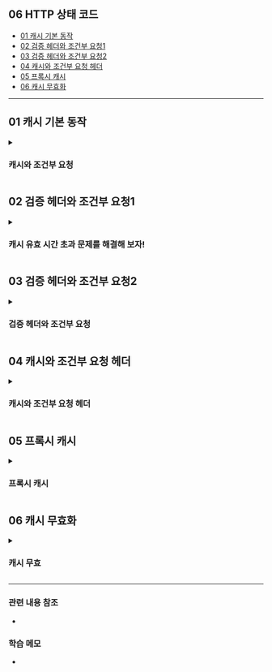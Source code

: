 ## 06 HTTP 상태 코드 ##
- [01 캐시 기본 동작](#1)
- [02 검증 헤더와 조건부 요청1](#2)
- [03 검증 헤더와 조건부 요청2](#3)
- [04 캐시와 조건부 요청 헤더](#4)
- [05 프록시 캐시](#5)
- [06 캐시 무효화](#6)

---



<a name="1"></a>
## 01 캐시 기본 동작 ##

<details>
  <summary>
    <h3> 캐시와 조건부 요청 </h3>
  </summary>

### 캐시는 어떻게 동작하는가? ###
- ```캐시가 없을 때```

![스크린샷 2022-06-06 오후 10 05 32](https://user-images.githubusercontent.com/96563289/172166705-0bafc0a3-2c21-45c9-9074-3622ffc6ef9c.png)
- "클라이언트에서 [요청1]을 하면 서버에서 응답" 하게 된다. 그러면 응답 받은 이미지를 화면에 보여주게 되는데, 캐시가 없는 경우에는 두 번째 똑같은 요청을 했을 때 똑같은 행위를 반복하게 된다.

```
<캐시가 없을 때>
- 데이터가 변경되지 않아도 계속 네트워크를 통해서 데이터를 다운로드 받아야 한다
- 인터넷 네트워크는 매우 느리고 비싸다
- 브라우저 로딩 속도가 느리다
- 느린 사용자 경험
```

- **위의 단점을 해결하기 위해 [캐시]를 적용하면 아래와 같다**
- ```캐시를 적용했을 때```

![스크린샷 2022-06-06 오후 10 12 10](https://user-images.githubusercontent.com/96563289/172167468-1526693e-81d6-4145-a046-9cf14657f802.png)

- [요청1] 때 브라우저에 캐시를 저장한다. 캐시의 유효 시간을 적어두고 "응답 결과 캐시에 저장"한다.
- [요청2] 먼저 브라우저에서 캐시를 찾는다. 60초 안에 같은 요청을 하면 네트워크를 타지 않고 동일한 응답을 내려준다

```
<캐시 적용>
- 캐시 덕분에 "캐시 가능 시간" 동안 네트워크를 사용하지 않아도 된다
- 비싼 네트워크 사용량을 줄일 수 있다
- 브라우저 로딩 속도가 매우 빠르다
- 빠른 사용자 경험
```

- **캐시 적용하고 세번째 요청을 하면 어떻게 될까?**
- ```캐시 시간 초과```
    - [요청3] "캐시 가능 시간" 후에 요청을 하면 [요청1]과 동일하게 다시 요청해야 한다.
    - 기존 캐시를 초기화 시키고 다시 60초 유효한 상태가 된다

```
<캐시 시간 초과>
- 캐시 유효 시간이 초과하면, 서버를 통해 데이터를 다시 조회하고 캐시를 갱신한다
- 이 때 다시 네트워크 다운로드가 발생한다
```

> 하지만... 시간 초과 후 요청도 [요청1]과 동일하다면... 이 과정이 너무 아깝다... 이 문제는 어떻게 해결할 수 있을까???

</details>


<a name="2"></a>
## 02 검증 헤더와 조건부 요청1 ##

<details>
  <summary>
    <h3> 캐시 유효 시간 초과 문제를 해결해 보자! </h3>
  </summary>

- 캐시 유효 시간이 초과해서 서버에 다시 요청하면 다음 두 가지 상황이 나타난다
    1) 서버에서 기존 데이터를 변경함 (A 이미지 -> B 이미지로 변경)
    2) 서버에서 기존 데이터를 변경하지 않음

- **"캐시 시간 초과" 해결방법은 바로!!!**
    - ```검증 헤더```
    - ```조건부 요청```

### ```검증 헤더``` 추가 ###

![스크린샷 2022-06-06 오후 10 35 12](https://user-images.githubusercontent.com/96563289/172171253-db5a38ce-f487-4855-9577-697076147a00.png)

- ```Last-Modified: UTC 표기법``` 데이터 최종 수정일을 헤더에 넣어 둔 응답을 내려준다
- 이를 캐시에 저장한다
- 시간 초과 후 [요청2]를 보낼 때, 기존 캐시에 "데이터 최종 수정일"을 넘기면 서버에서 이를 보고 판단한다. 만약 동일하면 아래 이미지럼 304 응답을 보낸다. 이 때 HTTP Body를 보내지 않는다.
    - 이처럼 [헤더]만 보내면 네트워크 부화가 학 줄어든다!

![스크린샷 2022-06-06 오후 10 43 34](https://user-images.githubusercontent.com/96563289/172172761-7e12381c-21ec-4188-95f9-51670a78719d.png)

```
<검증 헤더와 조건부 요청>
- 캐시 유효 시간 초과해도 서버 데이커가 생신되지 않으면 "304 Not Modified + 헤더 메타 정보만 응답(바디 X)"
- 클라이언트는 서버가 보낸 응답 헤더 정보로 캐시의 메타 정보를 갱신, 캐시에 저장되어 있는 데이터 재활용한다
- 결과적으로 네트워크 다운로드가 발생하지만 용량이 적은 헤더 정보만 다운로드 되기에 매우 실용적인 해결책이다
```

</details>

<a name="3"></a>
## 03 검증 헤더와 조건부 요청2 ##

<details>
  <summary>
    <h3> 검증 헤더와 조건부 요청 </h3>
  </summary>

### 검증 헤더와 조건부 요청 ###
- **검증 헤더**
  - 캐시 데이터와 서버 데이터가 같은지 검증하는 데이터
  - ```Last-Modified, ETag```
- **조건부 요청 헤더**
  - 검증 헤더로 조건에 따른 분기
  - ```If-Modified-Since: Last-Modified``` 사용
  - ```If-None-Match: ETag``` 사용
  - 조건이 만족하면 ```200 OK```
  - 조건이 만족하지 않으면 ```304 Not Modified```

<details>
  <summary>
    <h3> 검증 헤더와 조건부 요청 (예시) </h3>
  </summary>

- ```If-Modified-Since: ``` 이후에 데이터가 수정되었으면?
  - **데이터 미변경**
    - 캐시: 2020년 06월 07일 11:10:00 🆚 2020년 06월 07일 11:10:00 (-> 동일)
    - ```304 Not Modified```, 헤더 데이터만 전송(BODY 미포함)
    - 전송 용량 0.1M(헤더 0.1M, 바디 1.0M)
  - **데이터 변경**
    - 캐시: 2020년 06월 07일 11:10:00 🆚 서버: 2022년 06월 07일 **12:00:00**
    - ```200 OK```, 모든 데이터 전송(BODY 포함)
    - 전송 용량 1.1M(헤더 0.1M, 바디 1.0M)
</details>

> 캐시 시간 초과 단점을 보안한 [검증 헤더와 조건부 요청] 방법이 과연 장점만 있을까???

###  검증 헤더와 조건부 요청 Last-Modified 단점 ###
- ```If-Modified-Since: Last-Modified``` 단점
  - 1) 1초 미만(0.X초) 단위로 캐시 조정 불가능
  - 2) [날짜 기반의 로직] 사용
    - 데이터 수정 날짜는 다르지만, "같은 데이터"를 수정해서 데이터가 동일해도 [날짜 기반 로직]임으로 다시 전체 데이터를 다운로드 받는다
    - **‼️ 서버에서 별도의 캐시 로직을 관리하고 싶은 경우 어떻게 할까???**
      - (스페이스 또는 주석처럼 크게 영향이 없는 변경에서 캐시를 유지)

### ✅ 서버에서 별도의 캐시 로직을 관리하는 방법 ###
- ```ETag, If-None-Match``` 사용
- ```ETag(Entity Tag)```
  - 캐시용 데이터에 임의의 고유한 버전 이름을 달아둠
    - 예) ETag: "v1.0", ETag: "a2dkfhddl22"
  - 데이터가 변경되면 이 이름을 바꾸어서 변경함(Hash 다시 생성)
    - 예) ETag: "aaaa" -> ETag: "bbbb"
  - 따라서!! **클라이언트에서 ETag만 보내서 서버와 같으면 유지. 다르면 다시 받기!**

  ![스크린샷 2022-06-07 오전 11 39 36](https://user-images.githubusercontent.com/96563289/172284079-df92a1f1-e4bf-43ee-8475-b6e416a4270f.png)

  - ETag 특징 : **캐시 제어 로직을 서버에서 완전히 관리**
  - 때문에 클라이언트 입장에서 ETag 완전한 블랙박스이다 👍
  - 클라이언트는 단순히 이 값을 서버에 제공(클라이언트는 캐시 메커니즘을 모름)
    - ETag 적용 예) 애플리케이션 배포 주기에 맞추어 ETag 모두 갱신

</details>

<a name="4"></a>
## 04 캐시와 조건부 요청 헤더 ##

<details>
  <summary>
    <h3> 캐시와 조건부 요청 헤더 </h3>
  </summary>
</details>

<a name="5"></a>
## 05 프록시 캐시 ##

<details>
  <summary>
    <h3> 프록시 캐시 </h3>
  </summary>
</details>

<a name="6"></a>
## 06 캐시 무효화 ##

<details>
  <summary>
    <h3> 캐시 무효 </h3>
  </summary>
</details>

---
### 관련 내용 참조 ###
- 

### 학습 메모 ###
- 